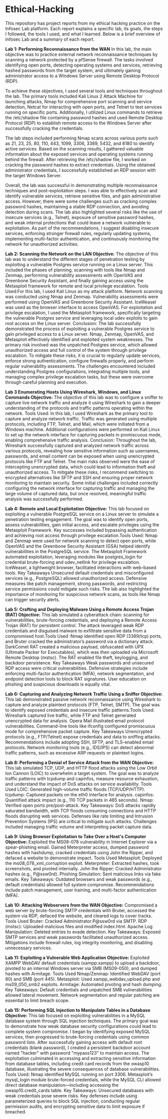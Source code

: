 # Ethical-Hacking
This repository has project reports from my ethical hacking practice on the Infosec Lab platform. Each report explains a specific lab, its goals, the steps I followed, the tools I used, and what I learned. Below is a brief overview of Infosec Lab and a summary of each report.

**Lab 1: Performing Reconnaissance from the WAN** In this lab, the main objective was to practice external network reconnaissance techniques by scanning a network protected by a pfSense firewall. The tasks involved identifying open ports, detecting operating systems and services, retrieving hashed passwords from the target system, and ultimately gaining administrator access to a Windows Server using Remote Desktop Protocol (RDP).

To achieve these objectives, I used several tools and techniques throughout the lab. The primary tools included Kali Linux 2 Attack Machine for launching attacks, Nmap for comprehensive port scanning and service detection, Netcat for interacting with open ports, and Telnet to test services running on specific ports. Additionally, I utilized Linux commands to retrieve the /etc/shadow file containing password hashes and used Remote Desktop Protocol (RDP) to establish remote access to the Windows Server after successfully cracking the credentials.

The lab steps included performing Nmap scans across various ports such as 21, 23, 25, 80, 110, 443, 1099, 3306, 3389, 5432, and 8180 to identify active services. Based on the scanning results, I gathered valuable information about the exposed services and operating systems running behind the firewall. After retrieving the /etc/shadow file, I worked on cracking the password hashes to extract credentials. Using the obtained administrator credentials, I successfully established an RDP session with the target Windows Server.

Overall, the lab was successful in demonstrating multiple reconnaissance techniques and post-exploitation steps. I was able to effectively scan and identify vulnerable services, retrieve sensitive files, and gain administrative access. However, there were some challenges such as cracking complex password hashes, maintaining a stable RDP connection, and avoiding detection during scans. The lab also highlighted several risks like the use of insecure services (e.g., Telnet), exposure of sensitive password hashes, and weak internal protections that could leave a network vulnerable to exploitation. As part of the recommendations, I suggest disabling insecure services, enforcing stronger firewall rules, regularly updating systems, implementing multi-factor authentication, and continuously monitoring the network for unauthorized activities.

**Lab 2: Scanning the Network on the LAN Objective:** The objective of this lab was to understand the different stages of penetration testing by exploiting a vulnerable Postgres service running on a Linux server. This included the phases of planning, scanning with tools like Nmap and Zenmap, performing vulnerability assessments with OpenVAS and Greenbone Security Assistant, and finally gaining access using the Metasploit framework for remote and local privilege escalation. Tools Used:For this lab, I used Kali Linux as my attack platform. Network scanning was conducted using Nmap and Zenmap. Vulnerability assessments were performed using OpenVAS and Greenbone Security Assistant. IceWeasel was used as the browser interface to access OpenVAS. For exploitation and privilege escalation, I used the Metasploit framework, specifically targeting the vulnerable Postgres service and leveraging local udev exploits to gain root access on the Linux server.
Conclusion:
The lab successfully demonstrated the process of exploiting a vulnerable Postgres service to gain privileged access to a Linux server. Nmap, Zenmap, OpenVAS, and Metasploit effectively identified and exploited system weaknesses. The primary risk involved was the unpatched Postgres service, which allowed unauthorized access and full control of the system through privilege escalation. To mitigate these risks, it is crucial to regularly update services, enforce strong authentication, configure firewalls properly, and perform regular vulnerability assessments. The challenges encountered included understanding Postgres configurations, integrating multiple tools, and managing complex privilege escalation tasks, but these were overcome through careful planning and execution.

**Lab 3 Enumerating Hosts Using Wireshark, Windows, and Linux Commands Objective:** The objective of this lab was to configure a sniffer to capture live network traffic and analyze it using Wireshark to gain a deeper understanding of the protocols and traffic patterns operating within the network.
Tools Used: In this lab, I used Wireshark as the primary tool to capture and analyze network traffic. Traffic was generated using multiple protocols, including FTP, Telnet, and Mail, which were initiated from a Windows machine. Additional configurations were performed on Kali Linux to set up the network interface for capturing packets in promiscuous mode, enabling comprehensive traffic analysis. Conclusion: Throughout the lab, Wireshark successfully captured and analyzed network traffic across various protocols, revealing how sensitive information such as usernames, passwords, and email content can be exposed when using unencrypted protocols like FTP and Telnet. The main risks observed were the ease of intercepting unencrypted data, which could lead to information theft and unauthorized access. To mitigate these risks, I recommend switching to encrypted alternatives like SFTP and SSH and ensuring proper network monitoring to maintain security. Some initial challenges included correctly configuring the network interface for capturing traffic and managing the large volume of captured data, but once resolved, meaningful traffic analysis was successfully performed.

**Lab 4: Remote and Local Exploitation Objective:** This lab focused on exploiting a vulnerable PostgreSQL service on a Linux server to simulate a penetration testing engagement. The goal was to identify open ports, assess vulnerabilities, gain initial access, and escalate privileges using the Metasploit Framework. Key successes included bypassing authentication and achieving root access through privilege escalation.Tools Used: Nmap and Zenmap were used for network scanning to detect open ports, while OpenVAS and the Greenbone Security Assistant (GSA) helped identify vulnerabilities in the PostgreSQL service. The Metasploit Framework automated exploitation, leveraging modules like postgres_login for credential brute-forcing and udev_netlink for privilege escalation. IceWeasel, a lightweight browser, facilitated interactions with web-based tools.
Key Takeaways
Unsecured default credentials and misconfigured services (e.g., PostgreSQL) allowed unauthorized access. Defensive measures like patch management, strong passwords, and restricting service permissions could mitigate such risks. The lab also highlighted the importance of monitoring for suspicious network scans, as tools like Nmap can trigger security alerts.

**Lab 5: Crafting and Deploying Malware Using a Remote Access Trojan (RAT) Objective:** This lab simulated a cyberattack chain: scanning for vulnerabilities, brute-forcing credentials, and deploying a Remote Access Trojan (RAT) for persistent control. The attack leveraged weak RDP credentials and disguised malware to exfiltrate sensitive data from a compromised host.Tools Used :Nmap identified open RDP (3389/tcp) ports, and Bruter cracked the administrator’s password via a dictionary attack. DarkComet RAT created a malicious payload, obfuscated with UPX (Ultimate Packer for Executables), which was then uploaded via Microsoft Remote Desktop (mstsc). The RAT enabled file theft, keylogging, and backdoor persistence.
Key Takeaways
Weak passwords and unsecured RDP access were critical vulnerabilities. Defensive strategies include enforcing multi-factor authentication (MFA), network segmentation, and endpoint detection tools to block RAT signatures. User education on phishing and suspicious downloads is equally vital.

**Lab 6: Capturing and Analyzing Network Traffic Using a Sniffer Objective:** This lab demonstrated passive network reconnaissance using Wireshark to capture and analyze plaintext protocols (FTP, Telnet, SMTP). The goal was to identify exposed credentials and insecure traffic patterns.Tools Used: Wireshark captured live traffic, while FTP and Telnet generated unencrypted data for analysis. Opera Mail illustrated email protocol vulnerabilities. Command-line tools like ifconfig configured promiscuous mode for comprehensive packet capture.
Key Takeaways
Unencrypted protocols (e.g., FTP/Telnet) expose credentials and data to sniffing attacks. Recommendations include adopting SSH, SFTP, and TLS-enabled email protocols. Network monitoring tools (e.g., IDS/IPS) can detect abnormal traffic patterns, such as excessive ARP requests or plaintext logins.

**Lab 8: Performing a Denial of Service Attack from the WAN Objective:** This lab simulated TCP, UDP, and HTTP flood attacks using the Low Orbit Ion Cannon (LOIC) to overwhelm a target system. The goal was to analyze traffic patterns with tcpdump and capinfos, measure resource exhaustion, and understand the impact of DoS attacks on service availability.
Tools Used
LOIC: Generated high-volume traffic floods (TCP/UDP/HTTP).
tcpdump: Captured packets on the eth0 interface for analysis.
capinfos: Quantified attack impact (e.g., 110 TCP packets in 465 seconds).
Nmap: Verified open ports pre/post-attack.
Key Takeaways: DoS attacks rapidly saturated bandwidth, with TCP floods consuming connections and HTTP floods disrupting web services. Defenses like rate limiting and Intrusion Prevention Systems (IPS) are critical to mitigate such attacks. Challenges included managing traffic volume and interpreting packet capture data.

**Lab 9: Using Browser Exploitation to Take Over a Host's Computer Objective:** Exploited the MS08-078 vulnerability in Internet Explorer via a spear-phishing email. Gained Meterpreter access, dumped password hashes with hashdump, cracked credentials using John the Ripper, and defaced a website to demonstrate impact.
Tools Used
Metasploit: Deployed the ms08_078_xml_corruption exploit.
Meterpreter: Extracted hashes, took screenshots, and pivoted internally.
John the Ripper: Cracked Administrator hashes (e.g., P@ssw0rd).
Phishing Simulation: Sent malicious links via fake emails.
Key Takeaways: Outdated browsers and weak passwords (e.g., default credentials) allowed full system compromise. Recommendations include patch management, user training, and multi-factor authentication (MFA).

**Lab 10: Attacking Webservers from the WAN Objective:** Compromised a web server by brute-forcing SMTP credentials with Bruter, accessed the system via RDP, defaced the website, and cleared logs to cover tracks.
Tools Used
Bruter: Cracked Administrator:P@ssw0rd via SMTP.
RDP (mstsc): Uploaded malicious files and modified index.html.
Apache Log Manipulation: Deleted entries to evade detection.
Key Takeaways: Exposed SMTP services and weak passwords facilitated unauthorized access. Mitigations include firewall rules, log integrity monitoring, and disabling unnecessary services.

**Lab 11: Exploiting a Vulnerable Web Application Objective:** Exploited XAMPP WebDAV default credentials (xampp:xampp) to upload a backdoor, pivoted to an internal Windows server via SMB (MS09-050), and dumped hashes with Armitage.
Tools Used
Nmap/Zenmap: Identified WebDAV (port 80) and SMB (port 445).
Metasploit: Used xampp_webdav_upload.php and ms09_050_smb2 exploits.
Armitage: Automated pivoting and hash dumping.
Key Takeaways: Default credentials and unpatched SMB vulnerabilities allowed lateral movement. Network segmentation and regular patching are essential to limit breach scope.

**Lab 15: Performing SQL Injection to Manipulate Tables in a Database** **Objective:** This lab focused on exploiting vulnerabilities in a MySQL database system through SQL injection techniques. The primary goal was to demonstrate how weak database security configurations could lead to complete system compromise. I began by identifying exposed MySQL services, then progressed to brute-forcing credentials using common password lists. After successfully gaining access with default root credentials (blank password), I created a persistent backdoor account named "hacker" with password "mypass123" to maintain access. The exploitation culminated in accessing and extracting sensitive information from database tables, including credit card records from the owasp10 database, illustrating the severe consequences of database vulnerabilities. Tools Used: Nmap identified MySQL running on port 3306. Metasploit’s mysql_login module brute-forced credentials, while the MySQL CLI allowed direct database manipulation—including accessing the owasp10.credit_cards table.
Key Takeaways: Unsecured databases with weak credentials pose severe risks. Key defenses include using parameterized queries to block SQL injection, conducting regular permission audits, and encrypting sensitive data to limit exposure if breached.

